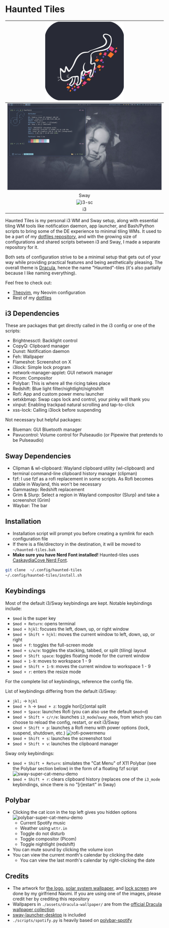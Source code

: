 # Haunted Tiles

| <img src="./assets/haunted-tiles-logo.png" width="250" alt="Haunted Tiles logo"> |
| :--: |
| ![sway-sc](./assets/sway-sc.png) |
| Sway |
| ![i3-sc](./assets/i3-sc.png) |
| i3 |


Haunted Tiles is my personal i3 WM and Sway setup, along with essential tiling WM tools like notification daemon, app launcher, and Bash/Python scripts to bring some of the DE experience to minimal tiling WMs.
It used to be a part of my [dotfiles repository](https://github.com/theopn/dotfile), and with the growing size of configurations and shared scripts between i3 and Sway, I made a separate repository for it.

Both sets of configuration strive to be a minimal setup that gets out of your way while providing practical features and being aesthetically pleasing.
The overall theme is [Dracula](https://draculatheme.com/contribute), hence the name "Haunted"-tiles (it's also partially because I like naming everything).

Feel free to check out:

- [Theovim](https://github.com/theopn/theovim/), my Neovim configuration
- Rest of my [dotfiles](https://github.com/theopn/dotfiles)

## i3 Dependencies

These are packages that get directly called in the i3 config or one of the scripts:

- Brightnessctl: Backlight control
- CopyQ: Clipboard manager
- Dunst: Notification daemon
- Feh: Wallpaper
- Flameshot: Screenshot on X
- i3lock: Simple lock program
- network-manager-applet: GUI network manager
- Picom: Compositor
- Polybar: This is where all the ricing takes place
- Redshift: Blue light filter/nightlight/nightshift
- Rofi: App and custom power menu launcher
- setxkbmap: Swap caps lock and control, your pinky will thank you
- xinput: Enabling trackpad natural scrolling and tap-to-click
- xss-lock: Calling i3lock before suspending

Not necessary but helpful packages:

- Blueman: GUI Bluetooth manager
- Pavucontrol: Volume control for Pulseaudio (or Pipewire that pretends to be Pulseaudio)

## Sway Dependencies

- Clipman & wl-clipboard: Wayland clipboard utility (wl-clipboard) and terminal command-line clipboard history manager (clipman)
- fzf: I use fzf as a rofi replacement in some scripts. As Rofi becomes stable in Wayland, this won't be necessary
- Gammastep: Redshift replacement
- Grim & Slurp: Select a region in Wayland compositor (Slurp) and take a screenshot (Grim)
- Waybar: The bar

## Installation

- Installation script will prompt you before creating a symlink for each configuration file
- If there is a file/directory in the destination, it will be moved to `~/haunted-tiles.bak`
- **Make sure you have Nerd Font installed!**
    Haunted-tiles uses [CaskaydiaCove Nerd Font](https://www.nerdfonts.com/font-downloads).

```bash
git clone  ~/.config/haunted-tiles
~/.config/haunted-tiles/install.sh
```

## Keybindings

Most of the default i3/Sway keybindings are kept. Notable keybindings include:

- `$mod` is the super key
- `$mod + Return`: opens terminal
- `$mod + hjkl`: focuses the left, down, up, or right window
- `$mod + Shift + hjkl`: moves the current window to left, down, up, or right
- `$mod + f`: toggles the full-screen mode
- `$mod + s/w/e`: toggles the stacking, tabbed, or split (tiling) layout
- `$mod + Shift space`: toggles floating mode for the current window
- `$mod + 1-9`: moves to workspace 1 - 9
- `$mod + Shift + 1-9`: moves the current window to workspace 1 - 9
- `$mod + r`: enters the resize mode

For the complete list of keybindings, reference the config file.

List of keybindings differing from the default i3/Sway:

- `jkl;` -> `hjkl`
- `$mod + h` -> `$mod + z`: toggle hori[z]ontal split
- `$mod + Space`: launches Rofi (you can also use the default `$mod+d`)
- `$mod + Shift + c/r/e`: launches `i3_mode`/`sway_mode`, from which you can choose to reload the config, restart, or exit i3/Sway
- `$mod + Shift + p`: launches a Rofi menu with power options (lock, suspend, shutdown, etc.)
    ![rofi-powermenu](./assets/rofi-powermenu-demo.png)
- `$mod + Shift + s`: launches the screenshot tool
- `$mod + Shift + v`: launches the clipboard manager

Sway only keybindings:

- `$mod + Shift + Return`: simulates the "Cat Menu" of X11 Polybar (see the Polybar section below) in the form of a floating fzf script
    ![sway-super-cat-menu-demo](./assets/super-cat-menu-demo.png)
- `$mod + Shift + r`: clears clipboard history (replaces one of the `i3_mode` keybindings, since there is no "[r]estart" in Sway)

## Polybar

- Clicking the cat icon in the top left gives you hidden options
    ![polybar-super-cat-menu-demo](./assets/polybar-super-cat-menu-demo.png)
    - Current Spotify music
    - Weather using `wttr.in`
    - Toggle do not disturb
    - Toggle compositor (Picom)
    - Toggle nightlight (redshift)
- You can mute sound by clicking the volume icon
- You can view the current month's calendar by clicking the date
    - You can view the last month's calendar by right-clicking the date

## Credits

- The artwork for [the logo](./assets/haunted-tiles-logo.png), [solar system wallpaper](./assets/naomi-solarsys-draculafied.png), and [lock screen](./assets/naomi-solarsys-draculafied-lockscreen.png) are done by my girlfriend Naomi. If you are using one of the images, please credit her by crediting this repository
- Wallpapers in `./assets/dracula-wallpaper/` are from the [official Dracula wallpaper collection](https://github.com/dracula/dracula-theme)
- [sway-launcher-desktop](https://github.com/Biont/sway-launcher-desktop) is included
- `./scripts/spotify.py` is heavily based on [polybar-spotify](https://github.com/Jvanrhijn/polybar-spotify/)

